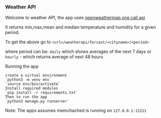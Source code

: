 ### Weather API
Welcome to weather API, the app uses [openweathermap one call api](https://openweathermap.org/api/one-call-api) 

It returns min,max,mean and median temperature and humidity for a given period.

To get the above go to `<url>/weatherapi/forcast/<cityname>/<period>`

where period can be:
`daily` which shows averages of the next 7 days or `hourly` - which returns average of next 48 hours

Running the app 
``` 
create a virtual environment
`python3 -m venv env`
`source env/bin/activate`
Install required modules
`pip install -r requirements.txt`
Then to run the app
`python3 manage.py runserver` 
```

Note:
The apps assumes memchached is running on `127.0.0.1:11211`
